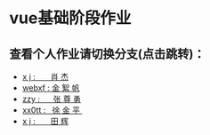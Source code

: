 # vue基础阶段作业
## 查看个人作业请切换分支(点击跳转)：
<ul>
<li><a href="https://github.com/itbossss/itboss/tree/xj"> x&nbsp;j&nbsp;:&nbsp; &nbsp;  &nbsp;&nbsp;&nbsp;肖&nbsp;杰</a></li>
<li><a href="https://github.com/itbossss/itboss/tree/webxf"> webxf&nbsp;:  金&nbsp;絮&nbsp;帆 </a></li>
<li><a href="https://github.com/itbossss/itboss/tree/zzy"> zzy&nbsp;:&nbsp; &nbsp;  &nbsp;&nbsp;张&nbsp;尊&nbsp;勇</a></li>
<li><a href="https://github.com/itbossss/itboss/tree/xx0tt"> xx0tt&nbsp;:&nbsp;  &nbsp;徐&nbsp;金&nbsp;平&nbsp; </a></li>
<li><a href="https://github.com/itbossss/itboss/tree/tianhui"> x&nbsp;j&nbsp;:&nbsp; &nbsp;  &nbsp;&nbsp;&nbsp;田&nbsp;辉</a></li>
</ul>
